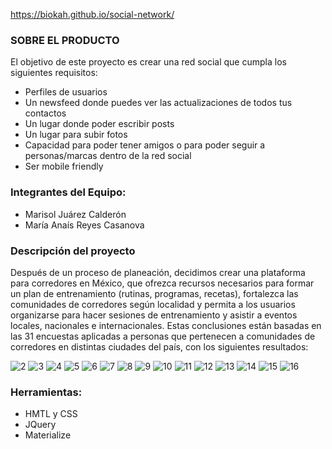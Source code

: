 https://biokah.github.io/social-network/

### SOBRE EL PRODUCTO
El objetivo de este proyecto es crear una red social que cumpla los siguientes requisitos:
- Perfiles de usuarios
- Un newsfeed donde puedes ver las actualizaciones de todos tus contactos
- Un lugar donde poder escribir posts
- Un lugar para subir fotos
- Capacidad para poder tener amigos o para poder seguir a personas/marcas dentro de la red social
- Ser mobile friendly


### Integrantes del Equipo:
- Marisol Juárez Calderón
- María Anaís Reyes Casanova


### Descripción del proyecto
Después de un proceso de planeación, decidimos crear una plataforma para corredores en México, que ofrezca recursos necesarios para formar un plan de entrenamiento (rutinas, programas, recetas), fortalezca las comunidades de corredores según localidad y permita a los usuarios organizarse para hacer sesiones de entrenamiento y asistir a eventos locales, nacionales e internacionales. Estas conclusiones están basadas en las 31 encuestas aplicadas a personas que pertenecen a comunidades de corredores en distintas ciudades del país, con los siguientes resultados:


![2](assets/images/2.png)
![3](assets/images/3.png)
![4](assets/images/4.png)
![5](assets/images/5.png)
![6](assets/images/6.png)
![7](assets/images/7.png)
![8](assets/images/8.png)
![9](assets/images/9.png)
![10](assets/images/10.png)
![11](assets/images/11.png)
![12](assets/images/12.png)
![13](assets/images/13.png)
![14](assets/images/14.png)
![15](assets/images/15.png)
![16](assets/images/16.png)

### Herramientas:
- HMTL y CSS
- JQuery
- Materialize
